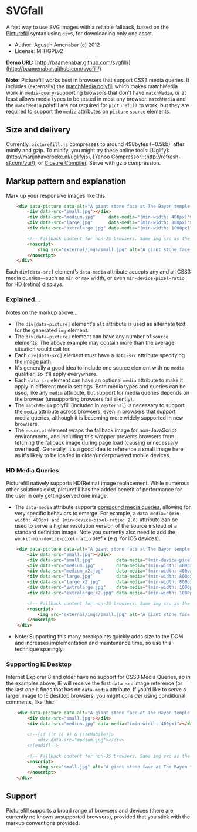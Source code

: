 # SVGfall

A fast way to use SVG images with a reliable fallback, based on the [Picturefill](https://github.com/scottjehl/picturefill/) syntax using `div`s, for downloading only one asset.

* Author: Agustín Amenabar (c) 2012
* License: MIT/GPLv2

**Demo URL:** [http://baamenabar.github.com/svgfill/](http://baamenabar.github.com/svgfill/)

**Note:** Picturefill works best in browsers that support CSS3 media queries. It includes (externally) the [matchMedia polyfill](https://github.com/paulirish/matchMedia.js/) which makes matchMedia work in `media-query`-supporting browsers that don't have `matchMedia`, or at least allows media types to be tested in most any browser. `matchMedia` and the `matchMedia` polyfill are not required for `picturefill` to work, but they are required to support the `media` attributes on `picture` `source` elements.

## Size and delivery

Currently, `picturefill.js` compresses to around 498bytes (~0.5kb), after minify and gzip. To minify, you might try these online tools: [Uglify]:(http://marijnhaverbeke.nl/uglifyjs), [Yahoo Compressor]:(http://refresh-sf.com/yui/), or [Closure Compiler](http://closure-compiler.appspot.com/home). Serve with gzip compression.

## Markup pattern and explanation

Mark up your responsive images like this. 

```html
	<div data-picture data-alt="A giant stone face at The Bayon temple in Angkor Thom, Cambodia">
		<div data-src="small.jpg"></div>
		<div data-src="medium.jpg"     data-media="(min-width: 400px)"></div>
		<div data-src="large.jpg"      data-media="(min-width: 800px)"></div>
		<div data-src="extralarge.jpg" data-media="(min-width: 1000px)"></div>

		<!-- Fallback content for non-JS browsers. Same img src as the initial, unqualified source element. -->
		<noscript>
			<img src="external/imgs/small.jpg" alt="A giant stone face at The Bayon temple in Angkor Thom, Cambodia">
		</noscript>
	</div>
```

Each `div[data-src]` element’s `data-media` attribute accepts any and all CSS3 media queries—such as `min` or `max` width, or even `min-device-pixel-ratio` for HD (retina) displays. 

### Explained...

Notes on the markup above...

* The `div[data-picture]` element's `alt` attribute is used as alternate text for the generated `img` element.
* The `div[data-picture]` element can have any number of `source` elements. The above example may contain more than the average situation would call for.
* Each `div[data-src]` element must have a `data-src` attribute specifying the image path. 
* It's generally a good idea to include one source element with no `media` qualifier, so it'll apply everywhere.
* Each `data-src` element can have an optional `media` attribute to make it apply in different media settings. Both media types and queries can be used, like any `media` attribute, but support for media queries depends on the browser (unsupporting browsers fail silently).
* The `matchMedia` polyfill (included in `/external`) is necessary to support the `media` attribute across browsers, even in browsers that support media queries, although it is becoming more widely supported in new browsers.
* The `noscript` element wraps the fallback image for non-JavaScript environments, and including this wrapper prevents browsers from fetching the fallback image during page load (causing unnecessary overhead). Generally, it's a good idea to reference a small image here, as it's likely to be loaded in older/underpowered mobile devices.
	
### HD Media Queries

Picturefill natively supports HD(Retina) image replacement.  While numerous other solutions exist, picturefill has the added benefit of performance for the user in only getting served one image.

* The `data-media` attribute supports [compound media queries](https://developer.mozilla.org/en-US/docs/CSS/Media_queries), allowing for very specific behaviors to emerge.  For example, a `data-media="(min-width: 400px) and (min-device-pixel-ratio: 2.0)` attribute can be used to serve a higher resolution version of the source instead of a standard definition image. Note you currently also need to add the `-webkit-min-device-pixel-ratio` prefix (e.g. for iOS devices).

```html
	<div data-picture data-alt="A giant stone face at The Bayon temple in Angkor Thom, Cambodia">
		<div data-src="small.jpg"></div>
		<div data-src="small.jpg"         data-media="(min-device-pixel-ratio: 2.0)"></div>
		<div data-src="medium.jpg"        data-media="(min-width: 400px)"></div>
		<div data-src="medium_x2.jpg"     data-media="(min-width: 400px) and (min-device-pixel-ratio: 2.0)"></div>
		<div data-src="large.jpg"         data-media="(min-width: 800px)"></div>
		<div data-src="large_x2.jpg"      data-media="(min-width: 800px) and (min-device-pixel-ratio: 2.0)"></div>	
		<div data-src="extralarge.jpg"    data-media="(min-width: 1000px)"></div>
		<div data-src="extralarge_x2.jpg" data-media="(min-width: 1000px) and (min-device-pixel-ratio: 2.0)"></div>	

		<!-- Fallback content for non-JS browsers. Same img src as the initial, unqualified source element. -->
		<noscript>
			<img src="external/imgs/small.jpg" alt="A giant stone face at The Bayon temple in Angkor Thom, Cambodia">
		</noscript>
	</div>
```

* Note: Supporting this many breakpoints quickly adds size to the DOM and increases implementation and maintenance time, so use this technique sparingly.

### Supporting IE Desktop

Internet Explorer 8 and older have no support for CSS3 Media Queries, so in the examples above, IE will receive the first `data-src`
 image reference (or the last one it finds that has no `data-media` attribute. If you'd like to serve a larger image to IE desktop
browsers, you might consider using conditional comments, like this:

```html
	<div data-picture data-alt="A giant stone face at The Bayon temple in Angkor Thom, Cambodia">
		<div data-src="small.jpg"></div>
		<div data-src="medium.jpg" data-media="(min-width: 400px)"></div>

		<!--[if (lt IE 9) & (!IEMobile)]>
		    <div data-src="medium.jpg"></div>
		<![endif]-->

		<!-- Fallback content for non-JS browsers. Same img src as the initial, unqualified source element. -->
		<noscript>
			<img src="small.jpg" alt="A giant stone face at The Bayon temple in Angkor Thom, Cambodia">
		</noscript>
	</div>
```

## Support

Picturefill supports a broad range of browsers and devices (there are currently no known unsupported browsers), provided that you stick with the markup conventions provided.


